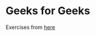 # Geeks for Geeks

Exercises from [here](https://www.geeksforgeeks.org/python-exercises-practice-questions-and-solutions)
